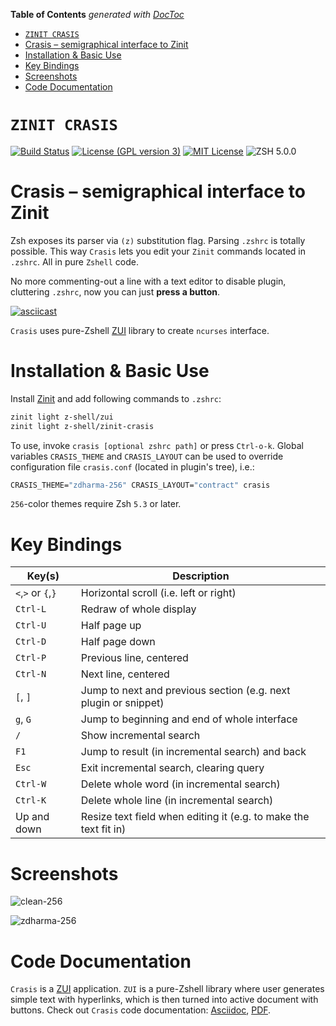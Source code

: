 <!-- START doctoc generated TOC please keep comment here to allow auto update -->
<!-- DON'T EDIT THIS SECTION, INSTEAD RE-RUN doctoc TO UPDATE -->
**Table of Contents**  *generated with [DocToc](https://github.com/thlorenz/doctoc)*

- [`ZINIT CRASIS`](#zinit-crasis)
- [Crasis – semigraphical interface to Zinit](#crasis--semigraphical-interface-to-zinit)
- [Installation & Basic Use](#installation--basic-use)
- [Key Bindings](#key-bindings)
- [Screenshots](#screenshots)
- [Code Documentation](#code-documentation)

<!-- END doctoc generated TOC please keep comment here to allow auto update -->

# `ZINIT CRASIS`

[![Build Status](https://travis-ci.org/z-shell/zinit-crasis.svg?branch=main)](https://travis-ci.org/z-shell/zinit-crasis)
[![License (GPL version 3)](https://img.shields.io/badge/license-GNU%20GPL%20version%203-blue.svg?style=flat-square)](./LICENSE)
[![MIT License](https://img.shields.io/badge/license-MIT-blue.svg?style=flat-square)](./LICENSE)
![ZSH 5.0.0](https://img.shields.io/badge/zsh-v5.0.0-orange.svg?style=flat-square)

# Crasis – semigraphical interface to Zinit

Zsh exposes its parser via `(z)` substitution flag. Parsing `.zshrc` is totally possible.
This way `Crasis` lets you edit your `Zinit` commands located in `.zshrc`. All in pure
`Zshell` code.

No more commenting-out a line with a text editor to disable plugin, cluttering `.zshrc`,
now you can just **press a button**.

[![asciicast](https://asciinema.org/a/147225.png)](https://asciinema.org/a/147225)

`Crasis` uses pure-Zshell [ZUI](http://github.com/z-shell/zui/) library to create `ncurses` interface.

# Installation & Basic Use

Install [Zinit](https://github.com/z-shell/zinit) and add following commands to `.zshrc`:

```SystemVerilog
zinit light z-shell/zui
zinit light z-shell/zinit-crasis
```

To use, invoke `crasis [optional zshrc path]` or press `Ctrl-o-k`. Global variables `CRASIS_THEME`
and `CRASIS_LAYOUT` can be used to override configuration file `crasis.conf` (located in plugin's
tree), i.e.:

```SystemVerilog
CRASIS_THEME="zdharma-256" CRASIS_LAYOUT="contract" crasis
```

`256`-color themes require Zsh `5.3` or later.

# Key Bindings

| Key(s)             | Description                                                      |
| ------------------ | ---------------------------------------------------------------- |
| `<`,`>` or `{`,`}` | Horizontal scroll (i.e. left or right)                           |
| `Ctrl-L`           | Redraw of whole display                                          |
| `Ctrl-U`           | Half page up                                                     |
| `Ctrl-D`           | Half page down                                                   |
| `Ctrl-P`           | Previous line, centered                                          |
| `Ctrl-N`           | Next line, centered                                              |
| `[`, `]`           | Jump to next and previous section (e.g. next plugin or snippet)  |
| `g`, `G`           | Jump to beginning and end of whole interface                     |
| `/`                | Show incremental search                                          |
| `F1`               | Jump to result (in incremental search) and back                  |
| `Esc`              | Exit incremental search, clearing query                          |
| `Ctrl-W`           | Delete whole word (in incremental search)                        |
| `Ctrl-K`           | Delete whole line (in incremental search)                        |
| Up and down        | Resize text field when editing it (e.g. to make the text fit in) |

# Screenshots

![clean-256](https://raw.githubusercontent.com/z-shell/zinit-crasis/main/themes/screenshots/clean-256.png)

![zdharma-256](https://raw.githubusercontent.com/z-shell/zinit-crasis/main/themes/screenshots/zdharma-256.png)

# Code Documentation

`Crasis` is a [ZUI](http://github.com/z-shell/zui/) application. `ZUI` is a pure-Zshell library
where user generates simple text with hyperlinks, which is then turned into active document with
buttons. Check out `Crasis` code documentation:
[Asciidoc](https://github.com/z-shell/zinit-crasis/blob/main/zsdoc/crasis.adoc),
[PDF](http://z-shell.github.io/zinit-crasis/crasis.pdf).
